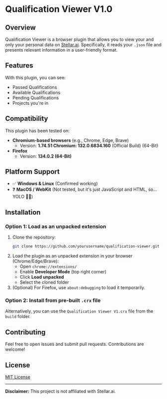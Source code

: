 # Qualification Viewer V1.0

## Overview
Qualification Viewer is a browser plugin that allows you to view your and only your personal data on [Stellar.ai](https://joinstellar.ai/home/).
Specifically, it reads your `.json` file and presents relevant information in a user-friendly format.

## Features
With this plugin, you can see:
- Passed Qualifications
- Available Qualifications
- Pending Qualifications
- Projects you're in

## Compatibility
This plugin has been tested on:
- **Chromium-based browsers** (e.g., Chrome, Edge, Brave)
  - Version: **1.74.51 Chromium: 132.0.6834.160** (Official Build) (64-Bit)
- **Firefox**
  - Version: **134.0.2 (64-Bit)**

## Platform Support
- ✅ **Windows & Linux** (Confirmed working)
- ❓ **MacOS / WebKit** (Not tested, but it's just JavaScript and HTML, so... YOLO 🤷‍♂️)

## Installation
### Option 1: Load as an unpacked extension
1. Clone the repository:
   ```sh
   git clone https://github.com/yourusername/qualification-viewer.git
   ```
2. Load the plugin as an unpacked extension in your browser (Chrome/Edge/Brave):
   - Open `chrome://extensions/`
   - Enable **Developer Mode** (top right corner)
   - Click **Load unpacked**
   - Select the cloned folder
3. (Optional) For Firefox, use `about:debugging` to load it temporarily.

### Option 2: Install from pre-built `.crx` file
Alternatively, you can use the `Qualification Viewer V1.crx` file from the `build` folder.

## Contributing
Feel free to open issues and submit pull requests. Contributions are welcome!

## License
[MIT License](https://github.com/cbauerdev/Qualification-Viewer-V1/blob/main/LICENSE.md)

---
**Disclaimer:** This project is not affiliated with Stellar.ai.

